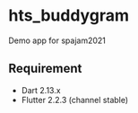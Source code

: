 
# hts_buddygram
Demo app for spajam2021

## Requirement

- Dart 2.13.x
- Flutter 2.2.3 (channel stable)
